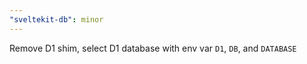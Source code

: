 ```yaml
---
"sveltekit-db": minor
---
```


Remove D1 shim, select D1 database with env var `D1`, `DB`, and `DATABASE`
